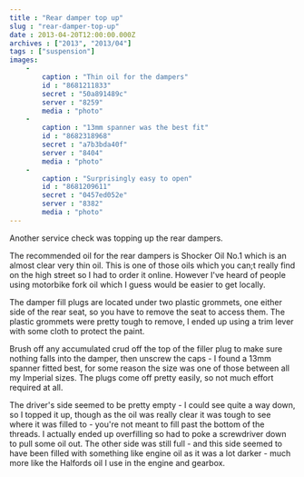 ```yaml
---
title : "Rear damper top up"
slug : "rear-damper-top-up"
date : 2013-04-20T12:00:00.000Z
archives : ["2013", "2013/04"]
tags : ["suspension"]
images:
    -
        caption : "Thin oil for the dampers"
        id : "8681211833"
        secret : "50a891489c"
        server : "8259"
        media : "photo"
    -
        caption : "13mm spanner was the best fit"
        id : "8682318968"
        secret : "a7b3bda40f"
        server : "8404"
        media : "photo"
    -
        caption : "Surprisingly easy to open"
        id : "8681209611"
        secret : "0457ed052e"
        server : "8382"
        media : "photo"
---
```


Another service check was topping up the rear dampers.


The recommended oil for the rear dampers is Shocker Oil No.1 which is an almost clear very thin oil. This is one of those oils which you can;t really find on the high street so I had to order it online. However I've heard of people using motorbike fork oil which I guess would be easier to get locally.


The damper fill plugs are located under two plastic grommets, one either side of the rear seat, so you have to remove the seat to access them. The plastic grommets were pretty tough to remove, I ended up using a trim lever with some cloth to protect the paint.


Brush off any accumulated crud off the top of the filler plug to make sure nothing falls into the damper, then unscrew the caps - I found a 13mm spanner fitted best, for some reason the size was one of those between all my Imperial sizes. The plugs come off pretty easily, so not much effort required at all.


The driver's side seemed to be pretty empty - I could see quite a way down, so I topped it up, though as the oil was really clear it was tough to see where it was filled to - you're not meant to fill past the bottom of the threads. I actually ended up overfilling so had to poke a screwdriver down to pull some oil out. The other side was still full - and this side seemed to have been filled with something like engine oil as it was a lot darker - much more like the Halfords oil I use in the engine and gearbox.